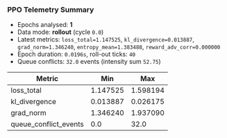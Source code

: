 ### PPO Telemetry Summary

- Epochs analysed: **1**
- Data mode: **rollout** (cycle `0.0`)
- Latest metrics: `loss_total=1.147525`, `kl_divergence=0.013887`, `grad_norm=1.346240`, `entropy_mean=1.383488`, `reward_adv_corr=0.000000`
- Epoch duration: `0.0196s`, roll-out ticks: `40`
- Queue conflicts: `32.0` events (intensity sum `52.75`)

| Metric | Min | Max |
| --- | --- | --- |
| loss_total | 1.147525 | 1.598194 |
| kl_divergence | 0.013887 | 0.026175 |
| grad_norm | 1.346240 | 1.937090 |
| queue_conflict_events | 0.0 | 32.0 |
